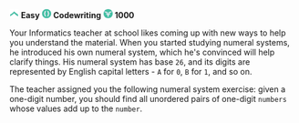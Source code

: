 ﻿![difficulty_icon](https://github.com/PWrGitHub194238/CodeSignal/blob/master/difficulty.png) **Easy** ![difficulty_icon](https://github.com/PWrGitHub194238/CodeSignal/blob/master/type.png) **Codewriting** ![difficulty_icon](https://github.com/PWrGitHub194238/CodeSignal/blob/master/points.png) **1000**

Your Informatics teacher at school likes coming up with new ways to help you understand the material. When you started studying numeral systems, he introduced his own numeral system, which he's convinced will help clarify things. His numeral system has base `26`, and its digits are represented by English capital letters - `A` for `0`, `B` for `1`, and so on.

The teacher assigned you the following numeral system exercise: given a one-digit number, you should find all unordered pairs of one-digit `numbers` whose values add up to the `number`.
